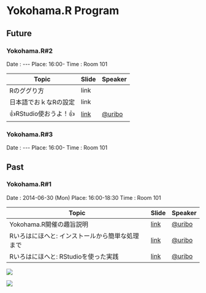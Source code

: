 Yokohama.R Program
======

## Future

### Yokohama.R#2

Date : ---
Place: 16:00-
Time : Room 101

| Topic | Slide | Speaker |
|-------|-------|---------|
| Rのググり方 | link | |
| 日本語でおｋなRの設定 | link | |
| 👍RStudio使おうよ！👍 | [link](http://yokohamar.github.io/rstudio-overview/) | [@uribo](https://github.com/uribo) |

### Yokohama.R#3

Date : ---
Place: 16:00-
Time : Room 101

## Past

### Yokohama.R#1

Date : 2014-06-30 (Mon)
Place: 16:00-18:30 
Time : Room 101

| Topic | Slide | Speaker |
|-------|-------|---------|
| Yokohama.R開催の趣旨説明 | [link](http://yokohamar.github.io/Welcome-to-Yokohama.R/) | [@uribo](https://github.com/uribo) |
| Rいろはにほへと: インストールから簡単な処理まで | [link](http://yokohamar.github.io/introduction-to-r/index.html) | [@uribo](https://github.com/uribo) |
| Rいろはにほへと: RStudioを使った実践 | [link](http://yokohamar.github.io/introduction-to-r/index2.html) | [@uribo](https://github.com/uribo) |

![](https://dl.dropbox.com/s/yp27bdj1be4qqxi/yokohamar1-1.jpg)

![](https://dl.dropbox.com/s/3kvipvp97xr1bf0/yokohamar1-2.jpg)